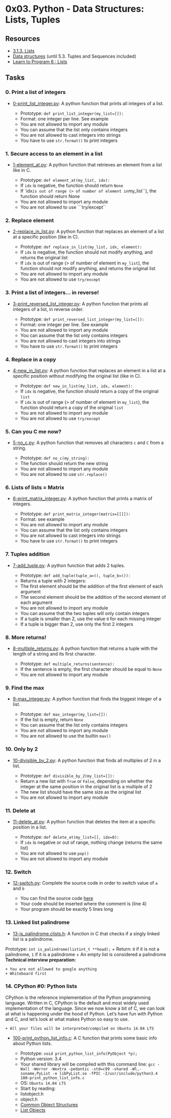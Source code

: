 # 0x03. Python - Data Structures: Lists, Tuples
## Resources
+ [3.1.3. Lists](https://docs.python.org/3/tutorial/introduction.html#lists)
+ [Data structures](https://docs.python.org/3/tutorial/datastructures.html) (until 5.3. Tuples and Sequences included)
+ [Learn to Program 6 : Lists](https://www.youtube.com/watch?v=A1HUzrvS-Pw)

## Tasks
### 0. Print a list of integers
+ [0-print_list_integer.py](https://github.com/Hiluhree/alx-higher_level_programming/blob/master/0x03-python-data_structures/0-print_list_integer.py): A python function that prints all integers of a list.

	+ Prototype: ``def print_list_integer(my_list=[]):``
	+ Format: one integer per line. See example
	+ You are not allowed to import any module
	+ You can assume that the list only contains integers
	+ You are not allowed to cast integers into strings
	+ You have to use ``str.format()`` to print integers
### 1. Secure access to an element in a list
+ [1-element_at.py](https://github.com/Hiluhree/alx-higher_level_programming/blob/master/0x03-python-data_structures/1-element_at.py): A python function that retrieves an element from a list like in C.

	+ Prototype: ``def element_at(my_list, idx):``
	+ If ``idx`` is negative, the function should return ``None``
	+ If `idx`` is out of range (> of number of element in ``my_list``), the function should return None
	+ You are not allowed to import any module
	+ You are not allowed to use ```try/except``
### 2. Replace element
+ [2-replace_in_list.py](https://github.com/Hiluhree/alx-higher_level_programming/blob/master/0x03-python-data_structures/2-replace_in_list.py): A python function that replaces an element of a list at a specific position (like in C).

	+ Prototype: ``def replace_in_list(my_list, idx, element):``
	+ If ``idx`` is negative, the function should not modify anything, and returns the original list
	+ If ``idx`` is out of range (> of number of element in ``my_list``), the function should not modify anything, and returns the original list
	+ You are not allowed to import any module
	+ You are not allowed to use ``try/except``
### 3. Print a list of integers... in reverse!
+ [3-print_reversed_list_integer.py](https://github.com/Hiluhree/alx-higher_level_programming/blob/master/0x03-python-data_structures/3-print_reversed_list_integer.py): A python function that prints all integers of a list, in reverse order.

	+ Prototype: ``def print_reversed_list_integer(my_list=[]):``
	+ Format: one integer per line. See example
	+ You are not allowed to import any module
	+ You can assume that the list only contains integers
	+ You are not allowed to cast integers into strings
	+ You have to use ``str.format()`` to print integers
### 4. Replace in a copy
+ [4-new_in_list.py](https://github.com/Hiluhree/alx-higher_level_programming/blob/master/0x03-python-data_structures/4-new_in_list.py): A python function that replaces an element in a list at a specific position without modifying the original list (like in C).

	+ Prototype: ``def new_in_list(my_list, idx, element):``
	+ If ``idx`` is negative, the function should return a copy of the original ``list``
	+ If ``idx`` is out of range (> of number of element in ``my_list``), the function should return a copy of the original ``list``
	+ You are not allowed to import any module
	+ You are not allowed to use ``try/except``
### 5. Can you C me now?
+ [5-no_c.py](https://github.com/Hiluhree/alx-higher_level_programming/blob/master/0x03-python-data_structures/5-no_c.py): A python function that removes all characters ``c`` and ``C`` from a string.

	+ Prototype: ``def no_c(my_string):``
	+ The function should return the new string
	+ You are not allowed to import any module
	+ You are not allowed to use ``str.replace()``
### 6. Lists of lists = Matrix
+ [6-print_matrix_integer.py](https://github.com/Hiluhree/alx-higher_level_programming/blob/master/0x03-python-data_structures/6-print_matrix_integer.py): A python function that prints a matrix of integers.

	+ Prototype: ``def print_matrix_integer(matrix=[[]]):``
	+ Format: see example
	+ You are not allowed to import any module
	+ You can assume that the list only contains integers
	+ You are not allowed to cast integers into strings
	+ You have to use ``str.format()`` to print integers
### 7. Tuples addition
+ [7-add_tuple.py](https://github.com/Hiluhree/alx-higher_level_programming/blob/master/0x03-python-data_structures/7-add_tuple.py): A python function that adds 2 tuples.

	+ Prototype: ``def add_tuple(tuple_a=(), tuple_b=()):``
	+ Returns a tuple with 2 integers:
	+ The first element should be the addition of the first element of each argument
	+ The second element should be the addition of the second element of each argument
	+ You are not allowed to import any module
	+ You can assume that the two tuples will only contain integers
	+ If a tuple is smaller than 2, use the value ``0`` for each missing integer
	+ If a tuple is bigger than 2, use only the first 2 integers
### 8. More returns!
+ [8-multiple_returns.py](https://github.com/Hiluhree/alx-higher_level_programming/blob/master/0x03-python-data_structures/8-multiple_returns.py): A python function that returns a tuple with the length of a string and its first character.

	+ Prototype: ``def multiple_returns(sentence):``
	+ If the sentence is empty, the first character should be equal to ``None``
	+ You are not allowed to import any module
### 9. Find the max
+ [9-max_integer.py](https://github.com/Hiluhree/alx-higher_level_programming/blob/master/0x03-python-data_structures/9-max_integer.py): A python function that finds the biggest integer of a list.

	+ Prototype: ``def max_integer(my_list=[]):``
	+ If the list is empty, return ``None``
	+ You can assume that the list only contains integers
	+ You are not allowed to import any module
	+ You are not allowed to use the builtin ``max()``
### 10. Only by 2
+ [10-divisible_by_2.py](https://github.com/Hiluhree/alx-higher_level_programming/blob/master/0x03-python-data_structures/10-divisible_by_2.py): A python function that finds all multiples of 2 in a list.

	+ Prototype: ``def divisible_by_2(my_list=[]):``
	+ Return a new list with ``True`` or ``False``, depending on whether the integer at the same position in the original list is a multiple of 2
	+ The new list should have the same size as the original list
	+ You are not allowed to import any module
### 11. Delete at
+ [11-delete_at.py](https://github.com/Hiluhree/alx-higher_level_programming/blob/master/0x03-python-data_structures/11-delete_at.py): A python function that deletes the item at a specific position in a list.

	+ Prototype: ``def delete_at(my_list=[], idx=0):``
	+ If ``idx`` is negative or out of range, nothing change (returns the same list)
	+ You are not allowed to use ``pop()``
	+ You are not allowed to import any module
### 12. Switch
+ [12-switch.py](https://github.com/Hiluhree/alx-higher_level_programming/blob/master/0x03-python-data_structures/12-switch.py): Complete the source code in order to switch value of ``a`` and ``b``

	+ You can find the source code [here](https://github.com/alx-tools/0x03.py/blob/master/12-switch_py)
	+ Your code should be inserted where the comment is (line 4)
	+ Your program should be exactly 5 lines long
### 13. Linked list palindrome
+ [13-is_palindrome.c](https://github.com/Hiluhree/alx-higher_level_programming/blob/master/0x03-python-data_structures/13-is_palindrome.c)[lists.h](https://github.com/Hiluhree/alx-higher_level_programming/blob/master/0x03-python-data_structures/lists.h): A function in C that checks if a singly linked list is a palindrome.

Prototype: ``int is_palindrome(listint_t **head);``
	+ Return: ``0`` if it is not a palindrome, ``1`` if it is a palindrome
	+ An empty list is considered a palindrome
**Technical interview preparation:**

	+ You are not allowed to google anything
	+ Whiteboard first
### 14. CPython #0: Python lists
CPython is the reference implementation of the Python programming language. Written in C, CPython is the default and most widely used implementation of the language.
Since we now know a bit of C, we can look at what is happening under the hood of Python. Let’s have fun with Python and C, and let’s look at what makes Python so easy to use.

	+ All your files will be interpreted/compiled on Ubuntu 14.04 LTS
+ [100-print_python_list_info.c](https://github.com/Hiluhree/alx-higher_level_programming/blob/master/0x03-python-data_structures/100-print_python_list_info.c): A C function that prints some basic info about Python lists.

	+ Prototype: ``void print_python_list_info(PyObject *p);``
	+ Python version: 3.4
	+ Your shared library will be compiled with this command line: ``gcc -Wall -Werror -Wextra -pedantic -std=c99 -shared -Wl,-soname,PyList -o libPyList.so -fPIC -I/usr/include/python3.4 100-print_python_list_info.c``
	+ OS: ``Ubuntu 14.04 LTS``
	+ Start by reading:
	- listobject.h
	- object.h
	- [Common Object Structures](https://docs.python.org/3.4/c-api/structures.html)
	- [List Objects](https://docs.python.org/3.4/c-api/list.html)
